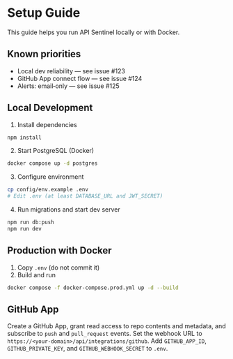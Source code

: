 # Setup Guide

This guide helps you run API Sentinel locally or with Docker.

## Known priorities

- Local dev reliability — see issue #123
- GitHub App connect flow — see issue #124
- Alerts: email‑only — see issue #125

## Local Development

1) Install dependencies
```bash
npm install
```

2) Start PostgreSQL (Docker)
```bash
docker compose up -d postgres
```

3) Configure environment
```bash
cp config/env.example .env
# Edit .env (at least DATABASE_URL and JWT_SECRET)
```

4) Run migrations and start dev server
```bash
npm run db:push
npm run dev
```

## Production with Docker

1) Copy `.env` (do not commit it)
2) Build and run
```bash
docker compose -f docker-compose.prod.yml up -d --build
```

## GitHub App

Create a GitHub App, grant read access to repo contents and metadata, and subscribe to `push` and `pull_request` events. Set the webhook URL to `https://<your-domain>/api/integrations/github`. Add `GITHUB_APP_ID`, `GITHUB_PRIVATE_KEY`, and `GITHUB_WEBHOOK_SECRET` to `.env`.

